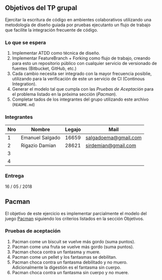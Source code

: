 ## Objetivos del TP grupal
Ejercitar la escritura de código en ambientes colaborativos utilizando una metodología de diseño guiada por pruebas ejecutanto un flujo de trabajo que facilite la integración frecuente de código.

### Lo que se espera

1. Implementar ATDD como técnica de diseño.  
2. Implementar FeatureBranch + Forking como flujo de trabajo, creando para esto un repositorio público con cualquier servicio de versionado de fuentes (Bitbucket, GitHub, etc.)
3. Cada cambio necesita ser integrado con la mayor frecuencia posiblie, utilizando para la verificación de este un servicio de CI (Continous Integration).
4. Generar el modelo tal que cumpla con las _Pruebas de Aceptación_ para el problema listado en la próxima sección (_Pacman_).
5. Completar tados de los integrantes del grupo utilizando este archivo (```README.md```)

### Integrantes

Nro |      Nombre     | Legajo |     Mail
----|-----------------|--------|---------------------
1   | Emanuel Salgado | 16659  | salgadoema@gmail.com
2   | Rigazio Damian  | 28621  | sirdemian@gmail.com
3   |                 |        |
4   |                 |        |
    
### Entrega

16 / 05 / 2018

## Pacman

El objetivo de este ejercicio es implementar parcialmente el modelo del juego [Pacman][2] siguiendo los criterios listados en la sección Objetivos.

### Pruebas de aceptación

1. Pacman come un biscuit se vuelve más gordo (suma puntos).
2. Pacman come una fruta se vuelve más gordo (suma puntos).
3. Pacman choca contra un fantasma y muere.
4. Pacman come un pellet y los fantasmas se debilitan.
5. Pacman choca contra un fantasma debilitado y no muero. Adicionalmente la digestión es el fantasma sin cuerpo.
6. Pacman choca contra un fantasma sin cuerpo y no muere.


[1]: https://travis-ci.org/
[2]: https://en.wikipedia.org/wiki/Pac-Man
